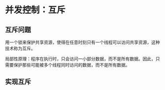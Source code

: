 # 并发控制：互斥
## 互斥问题
用一个锁来保护共享资源，使得在任意时刻只有一个线程可以访问共享资源，这种技术称为互斥。

局部性原理：程序在执行时，只会访问一小部分数据，而不是所有数据。因此，只需要保护那些可能被多个线程同时访问的数据，而不是所有数据。

## 实现互斥